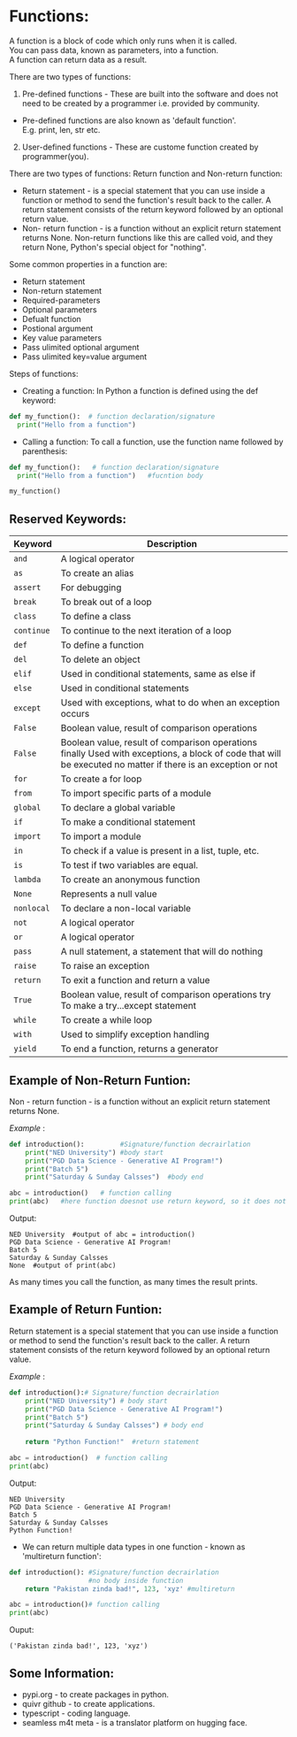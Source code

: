 # Functions:
A function is a block of code which only runs when it is called.\
You can pass data, known as parameters, into a function.\
A function can return data as a result.

There are two types of functions:
1. Pre-defined functions  - These are built into the software and does not need to be created by a programmer i.e. provided by community.
* Pre-defined functions are also known as 'default function'.\
E.g. print, len, str etc.
2. User-defined functions - These are custome function created by programmer(you).

There are two types of functions: Return function and Non-return function:
* Return statement - is a special statement that you can use inside a function or method to send the function's result back to the caller. A return statement consists of the return keyword followed by an optional return value.
* Non- return function - is a function without an explicit return statement returns None. Non-return functions like this are called void, and they return None, Python's special object for "nothing".

Some common properties in a function are:
* Return statement
* Non-return statement
* Required-parameters
* Optional parameters
* Defualt function
* Postional argument
* Key value parameters
* Pass ulimited optional argument
* Pass ulimited key=value argument

Steps of functions:

* Creating a function:
In Python a function is defined using the def keyword:

```python
def my_function():  # function declaration/signature
  print("Hello from a function")
```

* Calling a function:
To call a function, use the function name followed by parenthesis:
``` python
def my_function():   # function declaration/signature
  print("Hello from a function")   #fucntion body

my_function()
```

## Reserved Keywords:
|     Keyword         |             Description                  |
|---------------------| -----------------------------------------|
|         `and`       |       A logical operator                 |
|         `as`        |       To create an alias                 |
|       `assert`      |       For debugging                      |
|        `break`      |       To break out of a loop             |
|        `class`      |       To define a class                  |
|       `continue`    |       To continue to the next iteration of a loop                  |
|       `def`         |       To define a function               |
|       `del`         |       To delete an object                |
|       `elif`        |      Used in conditional statements, same as else if                |
|       `else`        |      Used in conditional statements      |
|       `except`      |      Used with exceptions, what to do when an  exception occurs      |
|       `False`       |      Boolean value, result of comparison operations      |
|       `False`       |      Boolean value, result of comparison operations finally	Used with exceptions, a block of code that will be executed no matter if there is an exception or not    |
|       `for`        |      To create a for loop             |
|       `from`        |     To import specific parts of a module             |
|       `global`    |     To declare a global variable                |
|       `if`        |     To make a conditional statement             |
|       `import`        |     To import a module             |
|       `in`        |     To check if a value is present in a list, tuple, etc.             |
|       `is`        |     To test if two variables are equal.             |
|       `lambda`      |     To create an anonymous function             |
|       `None`        |     Represents a null value                     |
|       `nonlocal`        |     To declare a non-local variable                     |
|       `not`        |     A logical operator                     |
|       `or`         |     A logical operator                     |
|       `pass`       |     A null statement, a statement that will do nothing                     |
|       `raise`       |     To raise an exception                     |
|       `return`      |    To exit a function and return a value                     |
|       `True`      |   Boolean value, result of comparison operations try	To make a try...except statement                     |
|       `while`      |   To create a while loop                    |
|       `with`       |   Used to simplify exception handling                    |
|       `yield`       |   To end a function, returns a generator                    |


## Example of Non-Return Funtion:
Non - return function - is a function without an explicit return statement returns None. 

*Example* :
```python
def introduction():         #Signature/function decrairlation
    print("NED University") #body start
    print("PGD Data Science - Generative AI Program!")
    print("Batch 5")
    print("Saturday & Sunday Calsses")  #body end

abc = introduction()   # function calling
print(abc)   #here function doesnot use return keyword, so it does not return any value in print(abc)
```

Output:
```
NED University  #output of abc = introduction() 
PGD Data Science - Generative AI Program!
Batch 5
Saturday & Sunday Calsses
None  #output of print(abc)
```

As many times you call the function, as many times the result prints. 

## Example of Return Funtion:
Return statement is a special statement that you can use inside a function or method to send the function's result back to the caller. A return statement consists of the return keyword followed by an optional return value.

*Example* :
```python
def introduction():# Signature/function decrairlation
    print("NED University") # body start
    print("PGD Data Science - Generative AI Program!")
    print("Batch 5")
    print("Saturday & Sunday Calsses") # body end
    
    return "Python Function!"  #return statement

abc = introduction()  # function calling
print(abc)
```

Output:
```
NED University
PGD Data Science - Generative AI Program!
Batch 5
Saturday & Sunday Calsses
Python Function!
```

* We can return multiple data types in one function - known as 'multireturn function':
```python
def introduction(): #Signature/function decrairlation
                    #no body inside function
    return "Pakistan zinda bad!", 123, 'xyz' #multireturn 

abc = introduction()# function calling
print(abc)
```

Ouput:
```
('Pakistan zinda bad!', 123, 'xyz')
```

## Some Information:
* pypi.org - to create packages in python.
* quivr github - to create applications.
* typescript - coding language.
* seamless m4t meta - is a translator platform on hugging face. 
